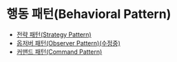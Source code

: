 # 행동 패턴(Behavioral Pattern)

* [전략 패턴(Strategy Pattern)](https://github.com/tlarbals824/TIL/blob/main/DesignPattern/StrategyPattern/StrategyPattern.md)
* [옵저버 패턴(Observer Pattern)(수정중)](https://github.com/tlarbals824/TIL/blob/main/DesignPattern/ObserverPattern/ObserverPattern.md)
* [커맨드 패턴(Command Pattern)](https://github.com/tlarbals824/TIL/blob/main/DesignPattern/CommandPattern/CommandPattern.md)
